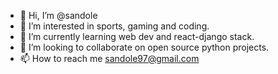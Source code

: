 - 👋 Hi, I’m @sandole
- 👀 I’m interested in sports, gaming and coding.
- 🌱 I’m currently learning web dev and react-django stack.
- 💞️ I’m looking to collaborate on open source python projects.
- 📫 How to reach me sandole97@gmail.com



<!---
sandole/sandole is a ✨ special ✨ repository because its `README.md` (this file) appears on your GitHub profile.
You can click the Preview link to take a look at your changes.
--->
